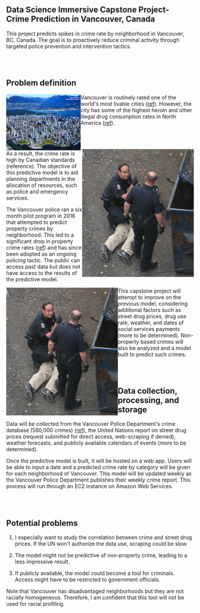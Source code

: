 
## Data Science Immersive Capstone Project- Crime Prediction in Vancouver, Canada
This project predicts spikes in crime rate by neighborhood in Vancouver, BC, Canada. The goal is to proactively reduce criminal activity through targeted police prevention and intervention tactics.



<br>
<br>


## Problem definition
<img align="left" src="resources/4279439952_76eae82b20_o.png" width="200"> Vancouver is routinely rated one of the world's most livable cities ([ref](https://biv.com/article/2017/08/vancouver-third-most-livable-city-world-economist)). However, the city has some of the highest heroin and other illegal drug consumption rates in North America ([ref](https://en.wikipedia.org/wiki/Downtown_Eastside)).

<br>
<br>

<img align="right" src="resources/256px-VPD_and_perp.png" width="300">As a result, the crime rate is high by Canadian standards (reference). The objective of this predictive model is to aid planning departments in the allocation of resources, such as police and emergency services.

The Vancouver police ran a six month pilot program in 2016 that attempted to predict property crimes by neighborhood. This led to a significant drop in property crime rates  ([ref](http://mediareleases.vpd.ca/2017/07/21/vancouver-police-adopt-new-technology-to-predict-property-crime/)) and has since been adopted as an ongoing policing tactic. The public can access past data but does not have access to the results of the predictive model.

<img align="left" src="resources/256px-VPD_and_perp.png" width="300">


This capstone project will attempt to improve on the previous model, considering additional factors such as street drug prices, drug use rate, weather, and dates of social services payments (more to be determined). Non-property based crimes will also be analyzed and a model built to predict such crimes.

<br>
<br>




## Data collection, processing, and storage

Data will be collected from the Vancouver Police Department's crime database (560,000 crimes)
([ref](http://data.vancouver.ca/datacatalogue/crime-data.htm)), the United Nations report on street drug prices (request submitted for direct access, web-scraping if denied), weather forecasts, and publicly available calendars of events (more to be determined).

Once the predictive model is built, it will be hosted on a web app. Users will be able to input a date and a predicted crime rate by category will be given for each neighborhood of Vancouver. This model will be updated weekly as the Vancouver Police Department publishes their weekly crime report. This process will run through an EC2 instance on Amazon Web Services.

<br>
<br>

## Potential problems

1) I especially want to study the correlation between crime and street drug prices. If the UN won't authorize the data use, scraping could be slow.

2) The model might not be predictive of non-property crime, leading to a less impressive result.

3) If publicly available, the model could become a tool for criminals. Access might have to be restricted to government officials.

Note that Vancouver has disadvantaged neighborhoods but they are not racially homogeneous. Therefore, I am confident that this tool will not be used for racial profiling.
